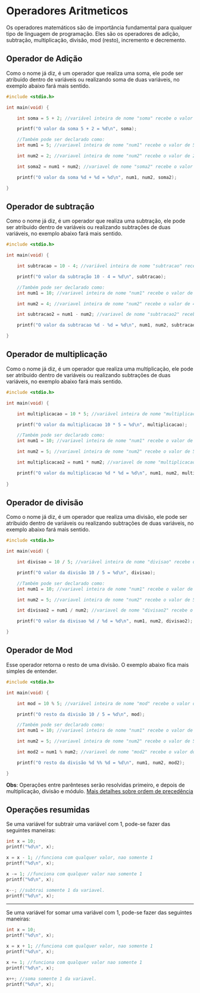 # Operadores Aritmeticos
Os operadores matemáticos são de importância fundamental para qualquer tipo de linguagem de programação. Eles são os operadores de adição, subtração, multiplicação, divisão, mod (resto), incremento e decremento.


## Operador de Adição
Como o nome já diz, é um operador que realiza uma soma, ele pode ser atribuido dentro de variáveis ou realizando soma de duas variáveis, no exemplo abaixo fará mais sentido.

```c
#include <stdio.h> 

int main(void) {

    int soma = 5 + 2; //variável inteira de nome "soma" recebe o valor da soma entre 5 e 2;

    printf("O valor da soma 5 + 2 = %d\n", soma);

    //Também pode ser declarado como:
    int num1 = 5; //variavel inteira de nome "num1" recebe o valor de 5.

    int num2 = 2; //variavel inteira de nome "num2" recebe o valor de 2.

    int soma2 = num1 + num2; //variavel de nome "soma2" recebe o valor da soma entre as variaveis de nome "num1" e "num2"

    printf("O valor da soma %d + %d = %d\n", num1, num2, soma2);

}
```


## Operador de subtração

Como o nome já diz, é um operador que realiza uma subtração, ele pode ser atribuido dentro de variáveis ou realizando subtrações de duas variáveis, no exemplo abaixo fará mais sentido.

```c
#include <stdio.h> 

int main(void) {

    int subtracao = 10 - 4; //variável inteira de nome "subtracao" recebe o valor da subtracao entre 10 e 4;

    printf("O valor da subtração 10 - 4 = %d\n", subtracao);

    //Também pode ser declarado como:
    int num1 = 10; //variavel inteira de nome "num1" recebe o valor de 10.

    int num2 = 4; //variavel inteira de nome "num2" recebe o valor de 4.

    int subtracao2 = num1 - num2; //variavel de nome "subtracao2" recebe o valor da subtração entre as variaveis de nome "num1" e "num2"

    printf("O valor da subtracao %d - %d = %d\n", num1, num2, subtracao2);

}
```

## Operador de multiplicação

Como o nome já diz, é um operador que realiza uma multiplicação, ele pode ser atribuido dentro de variáveis ou realizando subtrações de duas variáveis, no exemplo abaixo fará mais sentido.

```c
#include <stdio.h>

int main(void) {

    int multiplicacao = 10 * 5; //variável inteira de nome "multiplicacao" recebe o valor da multiplicação entre 10 e 5;

    printf("O valor da multiplicacao 10 * 5 = %d\n", multiplicacao);

    //Também pode ser declarado como:
    int num1 = 10; //variavel inteira de nome "num1" recebe o valor de 10.

    int num2 = 5; //variavel inteira de nome "num2" recebe o valor de 5.

    int multiplicacao2 = num1 * num2; //variavel de nome "multiplicacao2" recebe o valor da multiplicacao entre as variaveis de nome "num1" e "num2"

    printf("O valor da multiplicacao %d * %d = %d\n", num1, num2, multiplicacao2);
        
}
```

## Operador de divisão

Como o nome já diz, é um operador que realiza uma divisão, ele pode ser atribuido dentro de variáveis ou realizando subtrações de duas variáveis, no exemplo abaixo fará mais sentido.

```c
#include <stdio.h>

int main(void) {

    int divisao = 10 / 5; //variável inteira de nome "divisao" recebe o valor da divisão entre 10 e 5;

    printf("O valor da divisão 10 / 5 = %d\n", divisao);

    //Também pode ser declarado como:
    int num1 = 10; //variavel inteira de nome "num1" recebe o valor de 10.

    int num2 = 5; //variavel inteira de nome "num2" recebe o valor de 5.

    int divisao2 = num1 / num2; //variavel de nome "divisao2" recebe o valor da divisao entre as variaveis de nome "num1" e "num2"

    printf("O valor da divisao %d / %d = %d\n", num1, num2, divisao2);

}
```

## Operador de Mod

Esse operador retorna o resto de uma divisão. O exemplo abaixo fica mais simples de entender.

```c
#include <stdio.h>

int main(void) {

    int mod = 10 % 5; //variável inteira de nome "mod" recebe o valor do resto da divisão entre 10 e 5;

    printf("O resto da divisão 10 / 5 = %d\n", mod);

    //Também pode ser declarado como:
    int num1 = 10; //variavel inteira de nome "num1" recebe o valor de 10.

    int num2 = 5; //variavel inteira de nome "num2" recebe o valor de 5.

    int mod2 = num1 % num2; //variavel de nome "mod2" recebe o valor do resto da divisão entre as variaveis de nome "num1" e "num2"

    printf("O resto da divisão %d %% %d = %d\n", num1, num2, mod2);

}
```

**Obs**: Operações entre parênteses serão resolvidas primeiro, e depois de multiplicação, divisão e módulo.
[Mais detalhes sobre ordem de precedência](https://en.cppreference.com/w/c/language/operator_precedence)

## Operações resumidas 

Se uma variável for subtrair uma variável com 1, pode-se fazer das seguintes maneiras:

```c
int x = 10;
printf("%d\n", x);

x = x - 1; //funciona com qualquer valor, nao somente 1
printf("%d\n", x);

x -= 1; //funciona com qualquer valor nao somente 1
printf("%d\n", x);

x--; //subtrai somente 1 da variavel.
printf("%d\n", x);
```
<hr>
Se uma variável for somar uma variável com 1, pode-se fazer das seguintes maneiras:

```c
int x = 10;
printf("%d\n", x);

x = x + 1; //funciona com qualquer valor, nao somente 1
printf("%d\n", x);

x += 1; //funciona com qualquer valor nao somente 1
printf("%d\n", x);

x++; //soma somente 1 da variavel.
printf("%d\n", x);
```